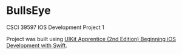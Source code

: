 # BullsEye
CSCI 39597 IOS Development Project 1

Project was built using [UIKit Apprentice (2nd Edition) Beginning iOS Development with Swift](https://www.kodeco.com/books/uikit-apprentice).
